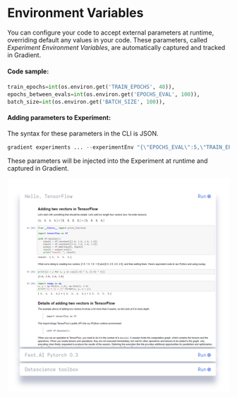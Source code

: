# Environment Variables

You can configure your code to accept external parameters at runtime, overriding default any values in your code.  These parameters, called _Experiment Environment Variables_, are automatically captured and tracked in Gradient.  

#### Code sample:

```python
train_epochs=int(os.environ.get('TRAIN_EPOCHS', 40)),
epochs_between_evals=int(os.environ.get('EPOCHS_EVAL', 100)),
batch_size=int(os.environ.get('BATCH_SIZE', 100)),
```

#### Adding parameters to Experiment:

The syntax for these parameters in the CLI is JSON.

```python
gradient experiments ... --experimentEnv "{\"EPOCHS_EVAL\":5,\"TRAIN_EPOCHS\":2,\"MAX_STEPS\":5,\"EVAL_SECS\":10}"  
```

These parameters will be injected into the Experiment at runtime and captured in Gradient.

![](../../.gitbook/assets/image%20%287%29.png)

